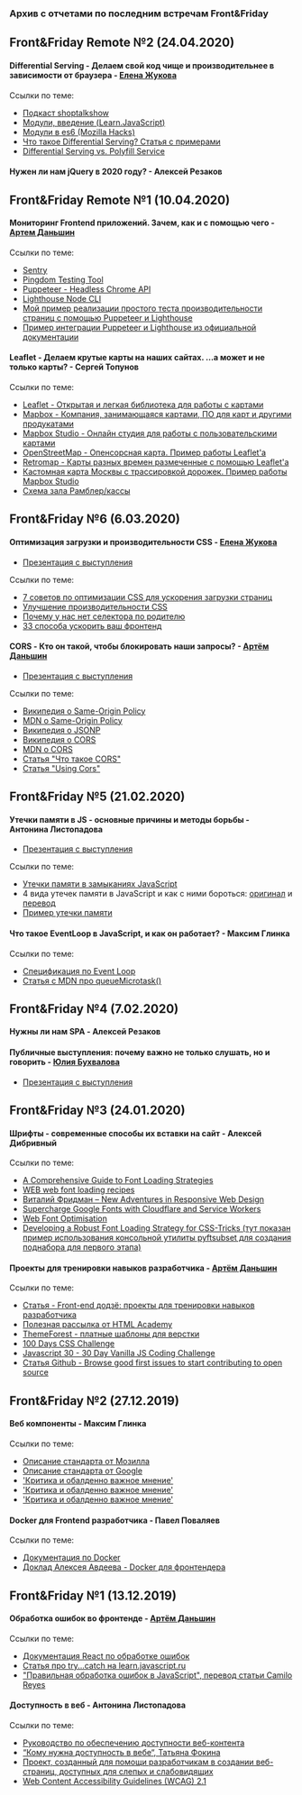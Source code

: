 ### Архив с отчетами по последним встречам Front&Friday 

## Front&Friday Remote №2 (24.04.2020)

#### Differential Serving - Делаем свой код чище и производительнее в зависимости от браузера - [Елена Жукова](https://www.instagram.com/lenochka_shark/)
Ссылки по теме:
- [Подкаст shoptalkshow](https://shoptalkshow.com/347/)
- [Модули, введение (Learn.JavaScript)](https://learn.javascript.ru/modules-intro)
- [Модули в es6 (Mozilla Hacks)](https://hacks.mozilla.org/2015/08/es6-in-depth-modules/)
- [Что такое Differential Serving? Статья с примерами](https://github.com/johnstew/differential-serving)
- [Differential Serving vs. Polyfill Service](https://medium.com/@imdongchen/differential-serving-vs-polyfill-service-how-to-best-serve-modern-and-legacy-browsers-e5bb40ba73e8)

#### Нужен ли нам jQuery в 2020 году? - Алексей Резаков

## Front&Friday Remote №1 (10.04.2020)

#### Мониторинг Frontend приложений. Зачем, как и с помощью чего  - [Артем Даньшин](https://github.com/ArtDanshin)
Ссылки по теме:
- [Sentry](https://sentry.io/)
- [Pingdom Testing Tool](https://tools.pingdom.com/)
- [Puppeteer - Headless Chrome API](https://github.com/puppeteer/puppeteer)
- [Lighthouse Node CLI](https://github.com/GoogleChrome/lighthouse)
- [Мой пример реализации простого теста производительности страниц с помощью Puppeteer и Lighthouse](https://github.com/ArtDanshin/lighthouse-puppeteer-monitoring)
- [Пример интеграции Puppeteer и Lighthouse из официальной документации](https://github.com/GoogleChrome/lighthouse/blob/master/docs/puppeteer.md)

#### Leaflet - Делаем крутые карты на наших сайтах. …а может и не только карты? - Сергей Топунов
Ссылки по теме:
- [Leaflet - Открытая и легкая библиотека для работы с картами](https://leafletjs.com/)
- [Mapbox - Компания, занимающаяся картами, ПО для карт и другими продукатами](https://www.mapbox.com/)
- [Mapbox Studio - Онлайн студия для работы с пользовательскими картами](https://studio.mapbox.com/)
- [OpenStreetMap - Опенсорсная карта. Пример работы Leaflet'а](https://www.openstreetmap.org/)
- [Retromap - Карты разных времен размеченные с помощью Leaflet'а](http://www.retromap.ru/m/#051952_0420092)
- [Кастомная карта Москвы с трассировкой дорожек. Пример работы Mapbox Studio](https://dvorulitsa.urbica.co/)
- [Cхема зала Рамблер/кассы](https://wa.kassa.rambler.ru/event/53401589/ff9c4c90-e864-4d42-ba98-de3ea619c6e6/htt)

## Front&Friday №6 (6.03.2020)

#### Оптимизация загрузки и производительности CSS - [Елена Жукова](https://www.instagram.com/lenochka_shark/)
- [Презентация с выступления](/RDSFront&Friday/2season_2019-now/files/ff06_fast-css.key)

Ссылки по теме:
- [7 советов по оптимизации CSS для ускорения загрузки страниц](https://habr.com/ru/post/459878/)
- [Улучшение производительности CSS](https://webformyself.com/7-tryukov-po-uluchsheniyu-proizvoditelnosti-css/)
- [Почему у нас нет селектора по родителю](https://web-standards.ru/articles/parent-selector/)
- [33 способа ускорить ваш фронтенд](https://habr.com/ru/company/badoo/blog/320558/)

#### CORS - Кто он такой, чтобы блокировать наши запросы? - [Артём Даньшин](https://github.com/ArtDanshin)
- [Презентация с выступления](/RDSFront&Friday/2season_2019-now/files/ff06_cors.key)

Ссылки по теме:
- [Википедия о Same-Origin Policy](https://ru.wikipedia.org/wiki/%D0%9F%D1%80%D0%B0%D0%B2%D0%B8%D0%BB%D0%BE_%D0%BE%D0%B3%D1%80%D0%B0%D0%BD%D0%B8%D1%87%D0%B5%D0%BD%D0%B8%D1%8F_%D0%B4%D0%BE%D0%BC%D0%B5%D0%BD%D0%B0)
- [MDN o Same-Origin Policy](https://developer.mozilla.org/ru/docs/Web/Security/Same-origin_policy)
- [Википедия о JSONP](https://ru.wikipedia.org/wiki/JSONP)
- [Википедия о CORS](https://ru.wikipedia.org/wiki/Cross-origin_resource_sharing)
- [MDN о CORS](https://developer.mozilla.org/ru/docs/Web/HTTP/CORS)
- [Статья "Что такое CORS"](https://webdevblog.ru/chto-takoe-cors/)
- [Статья "Using Cors"](https://www.html5rocks.com/en/tutorials/cors/)


## Front&Friday №5 (21.02.2020)

#### Утечки памяти в JS - основные причины и методы борьбы - Антонина Листопадова
- [Презентация с выступления](https://www.figma.com/proto/oKVSUo2Z5KxhXzA58y3J5h/Web-accessibility?node-id=5%3A0&scaling=min-zoom)

Ссылки по теме:
- [Утечки памяти в замыканиях JavaScript](https://habr.com/ru/post/146784/)
- 4 вида утечек памяти в JavaScript и как с ними бороться: [оригинал](https://auth0.com/blog/four-types-of-leaks-in-your-javascript-code-and-how-to-get-rid-of-them/) и [перевод](https://habr.com/ru/post/309318/)
- [Пример утечки памяти](https://developer.chrome.com/devtools/docs/demos/memory/example1)

#### Что такое EventLoop в JavaScript, и как он работает? - Максим Глинка
Ссылки по теме:
- [Спецификация по Event Loop](https://html.spec.whatwg.org/multipage/webappapis.html#event-loop-processing-model)
- [Статья с MDN про queueMicrotask()](https://developer.mozilla.org/en-US/docs/Web/API/HTML_DOM_API/Microtask_guide)

## Front&Friday №4 (7.02.2020)

#### Нужны ли нам SPA - Алексей Резаков

#### Публичные выступления: почему важно не только слушать, но и говорить - [Юлия Бухвалова](http://css.yoksel.ru/)
- [Презентация с выступления](https://yoksel.github.io/speaking/)

## Front&Friday №3 (24.01.2020)

#### Шрифты - современные способы их вставки на сайт - Алексей Дибривный
Ссылки по теме:
- [A Comprehensive Guide to Font Loading Strategies](https://www.zachleat.com/web/comprehensive-webfonts)
- [WEB web font loading recipes](https://github.com/zachleat/web-font-loading-recipes)
- [Виталий Фридман – New Adventures in Responsive Web Design](https://youtu.be/rgHLV2fe-2I?t=1264)
- [Supercharge Google Fonts with Cloudflare and Service Workers](https://medium.com/@jirafe/supercharge-google-fonts-with-cloudflare-and-service-workers-25c37462fb6a)
- [Web Font Optimisation](https://developers.google.com/web/fundamentals/performance/optimizing-content-efficiency/webfont-optimization?hl=en)
- [Developing a Robust Font Loading Strategy for CSS-Tricks (тут показан пример использования консольной утилиты pyftsubset для создания поднабора для первого этапа)](https://www.zachleat.com/web/css-tricks-web-fonts/)

#### Проекты для тренировки навыков разработчика - [Артём Даньшин](https://github.com/ArtDanshin)
Ссылки по теме:
- [Статья - Front-end додзё: проекты для тренировки навыков разработчика](https://habr.com/ru/company/edison/blog/479100/)
- [Полезная рассылка от HTML Academy](https://htmlacademy.ru/blog/academy/mailing)
- [ThemeForest - платные шаблоны для верстки](https://themeforest.net/category/sketch-templates)
- [100 Days CSS Challenge](https://100dayscss.com/)
- [Javascript 30 - 30 Day Vanilla JS Coding Challenge](https://javascript30.com/)
- [Статья Github - Browse good first issues to start contributing to open source](https://github.blog/2020-01-22-browse-good-first-issues-to-start-contributing-to-open-source/)

## Front&Friday №2 (27.12.2019)

#### Веб компоненты - Максим Глинка
Ссылки по теме:
- [Описание стандарта от Мозилла](https://developer.mozilla.org/ru/docs/Web/Web_Components)
- [Описание стандарта от Google](https://developers.google.com/web/fundamentals/web-components/)
- ['Критика и обалденно важное мнение'](https://tproger.ru/translations/web-components/)
- ['Критика и обалденно важное мнение'](https://habr.com/ru/post/457010/)
- ['Критика и обалденно важное мнение'](https://habr.com/ru/post/443032/)

#### Docker для Frontend разработчика - Павел Поваляев
Ссылки по теме:
- [Документация по Docker](https://docs.docker.com/)
- [Доклад Алексея Авдеева - Docker для фронтендера](https://habr.com/ru/post/478932/)

## Front&Friday №1 (13.12.2019)

#### Обработка ошибок во фронтенде - [Артём Даньшин](https://github.com/ArtDanshin)
Ссылки по теме:
- [Документация React по обработке ошибок](https://reactjs.org/docs/error-boundaries.html)
- [Статья про try...catch на learn.javascript.ru](https://learn.javascript.ru/exception)
- ["Правильная обработка ошибок в JavaScript", перевод статьи Camilo Reyes](https://habr.com/ru/company/mailru/blog/282149/)

#### Доступность в веб - Антонина Листопадова
Ссылки по теме:
- [Руководство по обеспечению доступности веб-контента](https://slabovid.ru/info/wcag2.0/)
- [“Кому нужна доступность в вебе“, Татьяна Фокина](https://medium.com/@fokinatatiana/кому-нужна-доступность-в-вебе-6a86dc3e532f#90a7)
- [Проект, созданный для помощи разработчикам в создании веб-страниц, доступных для слепых и слабовидящих](https://weblind.ru)
- [Web Content Accessibility Guidelines (WCAG) 2.1](https://w3.org/TR/WCAG21/)
